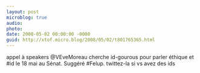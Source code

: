 ```yaml
---
layout: post
microblog: true
audio: 
photo: 
date: 2008-05-02 00:00:00 -0000
guid: http://xtof.micro.blog/2008/05/02/t801765365.html
---
```

appel à speakers @VEveMoreau cherche id-gourous pour parler éthique et #id le 18 mai au Sénat. Suggéré #Felup. twittez-la si vs avez des ids
